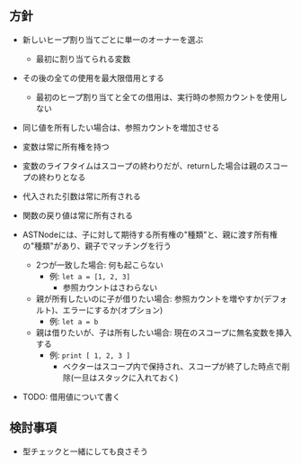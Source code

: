 ## 方針
- 新しいヒープ割り当てごとに単一のオーナーを選ぶ
  - 最初に割り当てられる変数
- その後の全ての使用を最大限借用とする
  - 最初のヒープ割り当てと全ての借用は、実行時の参照カウントを使用しない
- 同じ値を所有したい場合は、参照カウントを増加させる
- 変数は常に所有権を持つ
- 変数のライフタイムはスコープの終わりだが、returnした場合は親のスコープの終わりとなる
- 代入された引数は常に所有される
- 関数の戻り値は常に所有される
- ASTNodeには、子に対して期待する所有権の"種類"と、親に渡す所有権の"種類"があり、親子でマッチングを行う
  - 2つが一致した場合: 何も起こらない
    - 例: `let a = [1, 2, 3]`
      - 参照カウントはさわらない
  - 親が所有したいのに子が借りたい場合: 参照カウントを増やすか(デフォルト)、エラーにするか(オプション)
    - 例: `let a = b`
  - 親は借りたいが、子は所有したい場合: 現在のスコープに無名変数を挿入する
    - 例: `print [ 1, 2, 3 ]`
      - ベクターはスコープ内で保持され、スコープが終了した時点で削除(一旦はスタックに入れておく)

- TODO: 借用値について書く

## 検討事項
- 型チェックと一緒にしても良さそう
